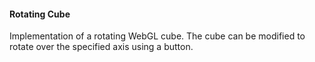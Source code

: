 #### Rotating Cube

Implementation of a rotating WebGL cube.
The cube can be modified to rotate over the specified axis using a button.